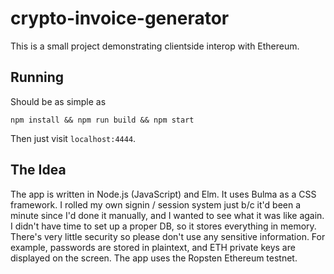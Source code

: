 # crypto-invoice-generator

This is a small project demonstrating clientside interop with Ethereum.

## Running

Should be as simple as

```
npm install && npm run build && npm start
```

Then just visit `localhost:4444`.

## The Idea

The app is written in Node.js (JavaScript) and Elm. It uses Bulma as a CSS framework.
I rolled my own signin / session system just b/c it'd been a minute since I'd done it
manually, and I wanted to see what it was like again. I didn't have time to set up
a proper DB, so it stores everything in memory. There's very little security so please
don't use any sensitive information. For example, passwords are stored in plaintext,
and ETH private keys are displayed on the screen. The app uses the Ropsten Ethereum testnet.
